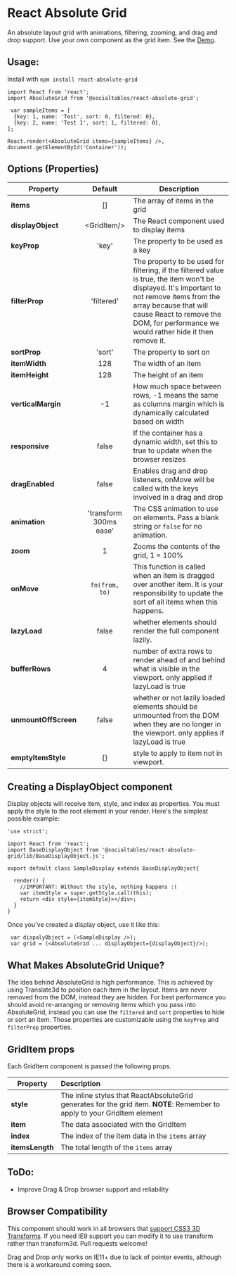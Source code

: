 React Absolute Grid
===================
An absolute layout grid with animations, filtering, zooming, and drag and drop support. Use your own component as the grid item. See the [Demo](http://jrowny.github.io/react-absolute-grid/demo/).

Usage:
------

Install with `npm install react-absolute-grid`

    import React from 'react';
    import AbsoluteGrid from '@socialtables/react-absolute-grid';

     var sampleItems = [
      {key: 1, name: 'Test', sort: 0, filtered: 0},
      {key: 2, name: 'Test 1', sort: 1, filtered: 0},
    ];

    React.render(<AbsoluteGrid items={sampleItems} />, document.getElementById('Container'));


Options (Properties)
------

| Property | Default | Description |
|---|:---:|---|
| **items** | [] | The array of items in the grid |
| **displayObject** | &lt;GridItem/&gt; | The React component used to display items |
| **keyProp** | 'key' | The property to be used as a key  |
| **filterProp** | 'filtered' | The property to be used for filtering, if the filtered value is true, the item won't be displayed. It's important to not remove items from the array because that will cause React to remove the DOM, for performance we would rather hide it then remove it. |
| **sortProp** | 'sort' | The property to sort on |
| **itemWidth** | 128 | The width of an item |
| **itemHeight** | 128 | The height of an item |
| **verticalMargin** | -1 | How much space between rows, -1 means the same as columns margin which is dynamically calculated based on width |
| **responsive** | false | If the container has a dynamic width, set this to true to update when the browser resizes |
| **dragEnabled** | false | Enables drag and drop listeners, onMove will be called with the keys involved in a drag and drop |
| **animation** | 'transform 300ms ease' | The CSS animation to use on elements. Pass a blank string or `false` for no animation. |
| **zoom** | 1 | Zooms the contents of the grid, 1 = 100% |
| **onMove** | `fn(from, to)` | This function is called when an item is dragged over another item. It is your responsibility to update the sort of all items when this happens. |
| **lazyLoad** | false | whether elements should render the full component lazily.
| **bufferRows** | 4 | number of extra rows to render ahead of and behind what is visible in the viewport. only applied if lazyLoad is true
| **unmountOffScreen** | false | whether or not lazily loaded elements should be unmounted from the DOM when they are no longer in the viewport. only applies if lazyLoad is true
| **emptyItemStyle** | {} | style to apply to item not in viewport.

Creating a DisplayObject component
------
Display objects will receive item, style, and index as properties. You must apply the style to the root element in your render. Here's the simplest possible example:

    'use strict';

    import React from 'react';
    import BaseDisplayObject from '@socialtables/react-absolute-grid/lib/BaseDisplayObject.js';

    export default class SampleDisplay extends BaseDisplayObject{

      render() {
        //IMPORTANT: Without the style, nothing happens :(
        var itemStyle = super.getStyle.call(this);
        return <div style={itemStyle}></div>;
      }
    }

Once you've created a display object, use it like this:

     var dispalyObject = (<SampleDisplay />);
     var grid = (<AbsoluteGrid ... displayObject={displayObject}/>);

What Makes AbsoluteGrid Unique?
----
The idea behind AbsoluteGrid is high performance. This is achieved by using Translate3d to position each item in the layout. Items are never removed from the DOM, instead they are hidden. For best performance you should avoid re-arranging or removing items which you pass into AbsoluteGrid, instead you can use the `filtered` and `sort` properties to hide or sort an item. Those properties are customizable using the `keyProp` and `filterProp` properties.

GridItem props
----
Each GridItem component is passed the following props.

| Property | Description |
|---|:---|
| **style** | The inline styles that ReactAbsoluteGrid generates for the grid item. **NOTE**: Remember to apply to your GridItem element |
| **item** | The data associated with the GridItem |
| **index** | The index of the item data in the `items` array |
| **itemsLength** | The total length of the `items` array |


ToDo:
-----
 * Improve Drag & Drop browser support and reliability

Browser Compatibility
-----
This component should work in all browsers that [support CSS3 3D Transforms](http://caniuse.com/#feat=transforms3d). If you need IE9 support you can modify it to use transform rather than transform3d. Pull requests welcome!

Drag and Drop only works on IE11+ due to lack of pointer events, although there is a workaround coming soon.

